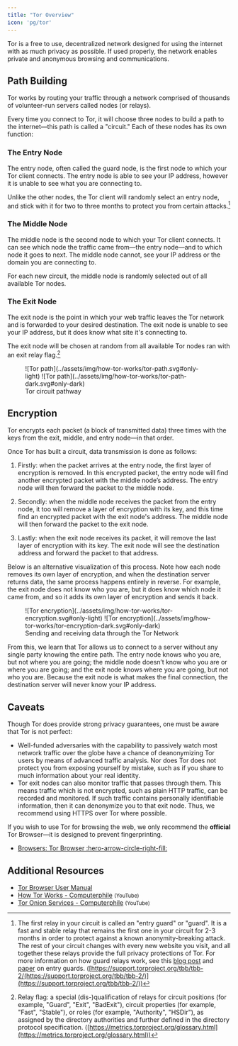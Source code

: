 ```yaml
---
title: "Tor Overview"
icon: 'pg/tor'
---
```


Tor is a free to use, decentralized network designed for using the internet with as much privacy as possible. If used properly, the network enables private and anonymous browsing and communications.

## Path Building

Tor works by routing your traffic through a network comprised of thousands of volunteer-run servers called nodes (or relays).

Every time you connect to Tor, it will choose three nodes to build a path to the internet—this path is called a "circuit." Each of these nodes has its own function:

### The Entry Node

The entry node, often called the guard node, is the first node to which your Tor client connects. The entry node is able to see your IP address, however it is unable to see what you are connecting to.

Unlike the other nodes, the Tor client will randomly select an entry node, and stick with it for two to three months to protect you from certain attacks.[^1]

[^1]: The first relay in your circuit is called an "entry guard" or "guard". It is a fast and stable relay that remains the first one in your circuit for 2-3 months in order to protect against a known anonymity-breaking attack. The rest of your circuit changes with every new website you visit, and all together these relays provide the full privacy protections of Tor. For more information on how guard relays work, see this [blog post](https://blog.torproject.org/improving-tors-anonymity-changing-guard-parameters) and [paper](https://www-users.cs.umn.edu/~hoppernj/single_guard.pdf) on entry guards. ([https://support.torproject.org/tbb/tbb-2/(https://support.torproject.org/tbb/tbb-2/)](https://support.torproject.org/tbb/tbb-2/))

### The Middle Node

The middle node is the second node to which your Tor client connects. It can see which node the traffic came from—the entry node—and to which node it goes to next. The middle node cannot, see your IP address or the domain you are connecting to.

For each new circuit, the middle node is randomly selected out of all available Tor nodes.

### The Exit Node

The exit node is the point in which your web traffic leaves the Tor network and is forwarded to your desired destination. The exit node is unable to see your IP address, but it does know what site it's connecting to.

The exit node will be chosen at random from all available Tor nodes ran with an exit relay flag.[^2]

[^2]: Relay flag: a special (dis-)qualification of relays for circuit positions (for example, "Guard", "Exit", "BadExit"), circuit properties (for example, "Fast", "Stable"), or roles (for example, "Authority", "HSDir"), as assigned by the directory authorities and further defined in the directory protocol specification. ([https://metrics.torproject.org/glossary.html](https://metrics.torproject.org/glossary.html))

<figure markdown>
  ![Tor path](../assets/img/how-tor-works/tor-path.svg#only-light)
  ![Tor path](../assets/img/how-tor-works/tor-path-dark.svg#only-dark)
  <figcaption>Tor circuit pathway</figcaption>
</figure>

## Encryption

Tor encrypts each packet (a block of transmitted data) three times with the keys from the exit, middle, and entry node—in that order.

Once Tor has built a circuit, data transmission is done as follows:

1. Firstly: when the packet arrives at the entry node, the first layer of encryption is removed. In this encrypted packet, the entry node will find another encrypted packet with the middle node’s address. The entry node will then forward the packet to the middle node.

2. Secondly: when the middle node receives the packet from the entry node, it too will remove a layer of encryption with its key, and this time find an encrypted packet with the exit node's address. The middle node will then forward the packet to the exit node.

3. Lastly: when the exit node receives its packet, it will remove the last layer of encryption with its key. The exit node will see the destination address and forward the packet to that address.

Below is an alternative visualization of this process. Note how each node removes its own layer of encryption, and when the destination server returns data, the same process happens entirely in reverse. For example, the exit node does not know who you are, but it does know which node it came from, and so it adds its own layer of encryption and sends it back.

<figure markdown>
  ![Tor encryption](../assets/img/how-tor-works/tor-encryption.svg#only-light)
  ![Tor encryption](../assets/img/how-tor-works/tor-encryption-dark.svg#only-dark)
  <figcaption>Sending and receiving data through the Tor Network</figcaption>
</figure>

From this, we learn that Tor allows us to connect to a server without any single party knowing the entire path. The entry node knows who you are, but not where you are going; the middle node doesn’t know who you are or where you are going; and the exit node knows where you are going, but not who you are. Because the exit node is what makes the final connection, the destination server will never know your IP address.

## Caveats

Though Tor does provide strong privacy guarantees, one must be aware that Tor is not perfect:

- Well-funded adversaries with the capability to passively watch most network traffic over the globe have a chance of deanonymizing Tor users by means of advanced traffic analysis. Nor does Tor does not protect you from exposing yourself by mistake, such as if you share to much information about your real identity.
- Tor exit nodes can also monitor traffic that passes through them. This means traffic which is not encrypted, such as plain HTTP traffic, can be recorded and monitored. If such traffic contains personally identifiable information, then it can denonymize you to that exit node. Thus, we recommend using HTTPS over Tor where possible.

If you wish to use Tor for browsing the web, we only recommend the **official** Tor Browser—it is designed to prevent fingerprinting.

- [Browsers: Tor Browser :hero-arrow-circle-right-fill:](../browsers.md#tor-browser)

## Additional Resources

- [Tor Browser User Manual](https://tb-manual.torproject.org)
- [How Tor Works - Computerphile](https://www.youtube-nocookie.com/embed/QRYzre4bf7I) <small>(YouTube)</small>
- [Tor Onion Services - Computerphile](https://www.youtube-nocookie.com/embed/lVcbq_a5N9I) <small>(YouTube)</small>
